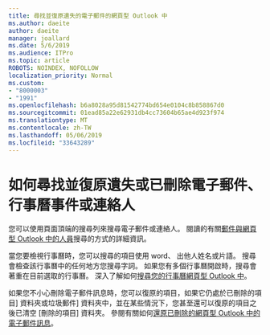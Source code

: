 ```yaml
---
title: 尋找並復原遺失的電子郵件的網頁型 Outlook 中
ms.author: daeite
author: daeite
manager: joallard
ms.date: 5/6/2019
ms.audience: ITPro
ms.topic: article
ROBOTS: NOINDEX, NOFOLLOW
localization_priority: Normal
ms.custom:
- "8000003"
- "1991"
ms.openlocfilehash: b6a8028a95d81542774bd654e0104c8b858867d0
ms.sourcegitcommit: 01ead85a22e62931db4cc73604b65ae4d923f974
ms.translationtype: MT
ms.contentlocale: zh-TW
ms.lasthandoff: 05/06/2019
ms.locfileid: "33643289"
---
```

# <a name="how-to-find-and-recover-missing-or-deleted-email-calendar-events-or-contacts"></a>如何尋找並復原遺失或已刪除電子郵件、 行事曆事件或連絡人

您可以使用頁面頂端的搜尋列來搜尋電子郵件或連絡人。 閱讀的有關[郵件與網頁型 Outlook 中的人員](https://support.office.com/article/b27e5eb7-3255-4c61-bf16-1c6a16bc2e6b)搜尋的方式的詳細資訊。

當您要檢視行事曆時，您可以搜尋的項目使用 word、 出他人姓名或片語。 搜尋會檢查該行事曆中的任何地方您搜尋字詞。 如果您有多個行事曆開啟時，搜尋會著重在目前選取的行事曆。 深入了解如何[搜尋您的行事曆網頁型 Outlook 中](https://support.office.com/article/d587aaec-fb2c-4f6f-aee1-0df1fc591477)。

如果您不小心刪除電子郵件訊息時，您可以復原的項目，如果它仍處於已刪除的項目] 資料夾或垃圾郵件] 資料夾中，並在某些情況下，您甚至還可以復原的項目之後已清空 [刪除的項目] 資料夾。 參閱有關如何[還原已刪除的網頁型 Outlook 中的電子郵件訊息](https://support.office.com/article/a8ca78ac-4721-4066-95dd-571842e9fb11)。